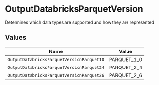 # OutputDatabricksParquetVersion

Determines which data types are supported and how they are represented


## Values

| Name                                      | Value                                     |
| ----------------------------------------- | ----------------------------------------- |
| `OutputDatabricksParquetVersionParquet10` | PARQUET_1_0                               |
| `OutputDatabricksParquetVersionParquet24` | PARQUET_2_4                               |
| `OutputDatabricksParquetVersionParquet26` | PARQUET_2_6                               |